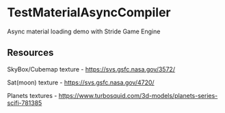 # TestMaterialAsyncCompiler
Async material loading demo with Stride Game Engine

## Resources
SkyBox/Cubemap texture - https://svs.gsfc.nasa.gov/3572/

Sat(moon) texture - https://svs.gsfc.nasa.gov/4720/

Planets textures - https://www.turbosquid.com/3d-models/planets-series-scifi-781385

